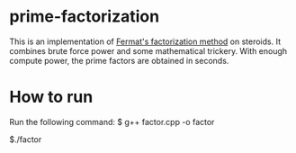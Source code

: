 # prime-factorization
This is an implementation of [Fermat's factorization method](https://en.wikipedia.org/wiki/Fermat%27s_factorization_method) on steroids. It combines brute force power and some mathematical trickery. With enough compute power, the prime factors are obtained in seconds.

# How to run
Run the following command:
$ g++ factor.cpp -o factor

$./factor


